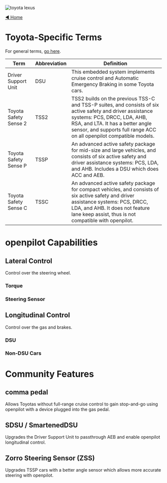 ![toyota lexus](https://user-images.githubusercontent.com/37757984/81997758-90689f80-9605-11ea-98c5-cbdf92f49e30.jpeg)

[◄ Home](https://github.com/commaai/openpilot/wiki)

# Toyota-Specific Terms

For general terms, [go here](https://github.com/commaai/openpilot/wiki/General-Terms).

Term | Abbreviation | Definition
--- | --- | ---
Driver Support Unit | DSU | This embedded system implements cruise control and Automatic Emergency Braking in some Toyota cars.
Toyota Safety Sense 2 | TSS2 | TSS2 builds on the previous TSS-C and TSS-P suites, and consists of six active safety and driver assistance systems: PCS, DRCC, LDA, AHB, RSA, and LTA. It has a better angle sensor, and supports full range ACC on all openpilot compatible models.
Toyota Safety Sense P | TSSP | An advanced active safety package for mid-size and large vehicles, and consists of six active safety and driver assistance systems: PCS, LDA, and AHB. Includes a DSU which does ACC and AEB.
Toyota Safety Sense C | TSSC | An advanced active safety package for compact vehicles, and consists of six active safety and driver assistance systems: PCS, DRCC, LDA, and AHB. It does not feature lane keep assist, thus is not compatible with openpilot.

# openpilot Capabilities

## Lateral Control

Control over the steering wheel.

### Torque

### Steering Sensor

## Longitudinal Control

Control over the gas and brakes.

### DSU

### Non-DSU Cars

# Community Features

## comma pedal

Allows Toyotas without full-range cruise control to gain stop-and-go using openpilot with a device plugged into the gas pedal.

## SDSU / SmartenedDSU

Upgrades the Driver Support Unit to passthrough AEB and enable openpilot longitudinal control.

## Zorro Steering Sensor (ZSS)

Upgrades TSSP cars with a better angle sensor which allows more accurate steering with openpilot.